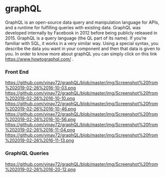 # graphQL
GraphQL is an open-source data query and manipulation language for APIs, and a runtime for fulfilling queries with existing data. GraphQL was developed internally by Facebook in 2012 before being publicly released in 2015.
GraphQL is a query language (the QL part of its name). If you’re familiar with SQL, it works in a very similar way. Using a special syntax, you describe the data you want in your component and then that data is given to you.
In order to know more about graphQL you can simply click on this link https://www.howtographql.com/ .
### Front End
https://github.com/vinay72/graphQL/blob/master/img/Screenshot%20from%202019-02-26%2016-10-03.png <br>
https://github.com/vinay72/graphQL/blob/master/img/Screenshot%20from%202019-02-26%2016-10-10.png <br>
https://github.com/vinay72/graphQL/blob/master/img/Screenshot%20from%202019-02-26%2016-10-46.png <br>
https://github.com/vinay72/graphQL/blob/master/img/Screenshot%20from%202019-02-26%2016-10-56.png <br>
https://github.com/vinay72/graphQL/blob/master/img/Screenshot%20from%202019-02-26%2016-11-04.png <br>
https://github.com/vinay72/graphQL/blob/master/img/Screenshot%20from%202019-02-26%2016-11-13.png 

### GraphiQL Queries
https://github.com/vinay72/graphQL/blob/master/img/Screenshot%20from%202019-02-26%2016-20-12.png
